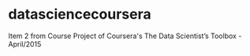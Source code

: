 # datasciencecoursera
Item 2 from Course Project of Coursera's The Data Scientist’s Toolbox - April/2015

